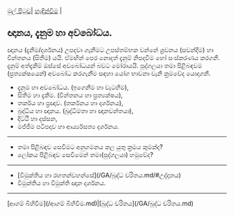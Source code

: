 [මුල් පිටුව](/index.md)| [හැඳින්වීම](/හැඳින්වීම.md) |

## ඥානය, දැනුම හා අවබෝධය.

ඥානය (දැනීම/දර්ශනය) උපදවා ගැනීමට උපස්තම්භක වන්නේ ශ්‍රවනය (සවන්දීම) හා චින්තනය (සිතීම) යයි. ඒමඟින් පෙර නොදත් දැනුම් නිපදවීම හෝ සංස්කරණය කරගනී. දැනුම් අත්දැකීම් ඔස්සේ අවබෝධයන් බවට මෝරායයි. පුද්ගලයා තමා පිළිබඳවම (ප්‍රත්‍යක්ෂයෙන්) අවබෝධ කරගැනීම සඳහා යෝග භාවනා වැනි ක්‍රමවේද යොදාගනී.

  - දැනුම හා අවබෝධය. (ඉගෙනීම හා වැටහීම),
  - සිතීම හා දැකීම.  (චින්තනය හා ප්‍රත්‍යක්ෂය),
  - තර්කය හා ප්‍රඥාව. (තර්කනය හා දර්ශනය),
  - බුද්ධිය හා ඥානය. (බුද්ධිමතා හා ඥානවන්තයා),
  - දිට්ඨි හා දස්සන,
  - මජ්ජිම පටිපදාව හා ආර්ය්‍යසත්‍ය දර්ශනය.

-----

  - තමා පිළිබඳව සෙවීමට අනුගමනය කල යුතු ක්‍රමය කුමක්ද?
  - ලෝකය පිළිබඳව සෙවීමෙන් තමා(පුද්ගලයා) හමුවේද?

-----
- [විමුක්තිය හා රහතන්වහන්සේ](/GA/බුද්ධ චරිතය.md/#උද්දෘතය)
- විමුක්තිය හා විමුක්ති ඥාන දර්ශනය.

-----
[ආගම් බිහිවීම](/ආගම් බිහිවීම.md)|[බුද්ධ චරිතය](/GA/බුද්ධ චරිතය.md)
